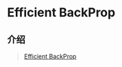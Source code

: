 # Efficient BackProp

## 介绍

> [Efficient BackProp](http://yann.lecun.com/exdb/publis/pdf/lecun-98b.pdf)



